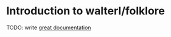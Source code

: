 # Introduction to walterl/folklore

TODO: write [great documentation](http://jacobian.org/writing/what-to-write/)

